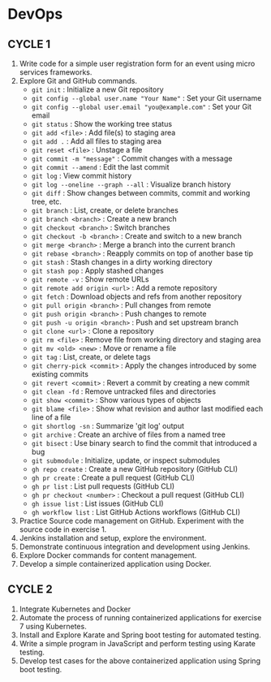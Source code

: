 # DevOps

## CYCLE 1
1. Write code for a simple user registration form for an event using micro services frameworks.
2. Explore Git and GitHub commands.
   - `git init` : Initialize a new Git repository
   - `git config --global user.name "Your Name"` : Set your Git username
   - `git config --global user.email "you@example.com"` : Set your Git email
   - `git status` : Show the working tree status
   - `git add <file>` : Add file(s) to staging area
   - `git add .` : Add all files to staging area
   - `git reset <file>` : Unstage a file
   - `git commit -m "message"` : Commit changes with a message
   - `git commit --amend` : Edit the last commit
   - `git log` : View commit history
   - `git log --oneline --graph --all` : Visualize branch history
   - `git diff` : Show changes between commits, commit and working tree, etc.
   - `git branch` : List, create, or delete branches
   - `git branch <branch>` : Create a new branch
   - `git checkout <branch>` : Switch branches
   - `git checkout -b <branch>` : Create and switch to a new branch
   - `git merge <branch>` : Merge a branch into the current branch
   - `git rebase <branch>` : Reapply commits on top of another base tip
   - `git stash` : Stash changes in a dirty working directory
   - `git stash pop` : Apply stashed changes
   - `git remote -v` : Show remote URLs
   - `git remote add origin <url>` : Add a remote repository
   - `git fetch` : Download objects and refs from another repository
   - `git pull origin <branch>` : Pull changes from remote
   - `git push origin <branch>` : Push changes to remote
   - `git push -u origin <branch>` : Push and set upstream branch
   - `git clone <url>` : Clone a repository
   - `git rm <file>` : Remove file from working directory and staging area
   - `git mv <old> <new>` : Move or rename a file
   - `git tag` : List, create, or delete tags
   - `git cherry-pick <commit>` : Apply the changes introduced by some existing commits
   - `git revert <commit>` : Revert a commit by creating a new commit
   - `git clean -fd` : Remove untracked files and directories
   - `git show <commit>` : Show various types of objects
   - `git blame <file>` : Show what revision and author last modified each line of a file
   - `git shortlog -sn` : Summarize 'git log' output
   - `git archive` : Create an archive of files from a named tree
   - `git bisect` : Use binary search to find the commit that introduced a bug
   - `git submodule` : Initialize, update, or inspect submodules
   - `gh repo create` : Create a new GitHub repository (GitHub CLI)
   - `gh pr create` : Create a pull request (GitHub CLI)
   - `gh pr list` : List pull requests (GitHub CLI)
   - `gh pr checkout <number>` : Checkout a pull request (GitHub CLI)
   - `gh issue list` : List issues (GitHub CLI)
   - `gh workflow list` : List GitHub Actions workflows (GitHub CLI)
3. Practice Source code management on GitHub. Experiment with the source code in exercise 1.
4. Jenkins installation and setup, explore the environment.
5. Demonstrate continuous integration and development using Jenkins.
6. Explore Docker commands for content management.
7. Develop a simple containerized application using Docker.

## CYCLE 2
1. Integrate Kubernetes and Docker
2. Automate the process of running containerized applications for exercise 7 using Kubernetes.
3. Install and Explore Karate and Spring boot testing for automated testing.
4. Write a simple program in JavaScript and perform testing using Karate testing.
5. Develop test cases for the above containerized application using Spring boot testing.
